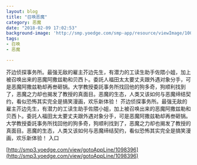 ```yaml
---
layout: blog
title: "召唤恶魔"
category: 恶魔
date: "2018-02-09 17:02:53"
background-image: 'http://smp.yoedge.com/smp-app/resource/viewImage/1002913appline.png'
tags:
- 召唤
- 恶魔

---
```

芥边侦探事务所。最强无敌的雇主芥边先生，有潜力的工读生助手佐隈小姐，加上被召唤出来的恶魔阿撒兹勒和贝西卜。委託人福田太太要丈夫跟外遇对象分手，可是恶魔阿撒兹勒却再叁砸锅。大学教授委託事务所找回他的狗多奇，狗顺利找到了，恶魔之力却也揭发了教授的真面目。恶魔的生态，人类又该如何与恶魔缔结契约，看似恐怖其实完全是搞笑漫画，欢乐新体验！
芥边侦探事务所。最强无敌的雇主芥边先生，有潜力的工读生助手佐隈小姐，加上被召唤出来的恶魔阿撒兹勒和贝西卜。委託人福田太太要丈夫跟外遇对象分手，可是恶魔阿撒兹勒却再叁砸锅。大学教授委託事务所找回他的狗多奇，狗顺利找到了，恶魔之力却也揭发了教授的真面目。恶魔的生态，人类又该如何与恶魔缔结契约，看似恐怖其实完全是搞笑漫画，欢乐新体验！
入口

[http://smp3.yoedge.com/view/gotoAppLine/1098396](http://smp3.yoedge.com/view/gotoAppLine/1098396)

        
